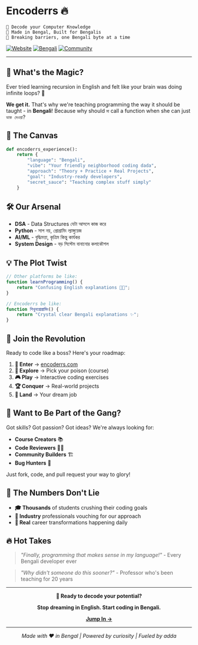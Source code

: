 # Encoderrs 🔥

```
🎯 Decode your Computer Knowledge
📍 Made in Bengal, Built for Bengalis
🚀 Breaking barriers, one Bengali byte at a time
```

[![Website](https://img.shields.io/badge/🌐_Visit-encoderrs.com-FF6B6B?style=for-the-badge)](https://encoderrs.com/)
[![Bengali](https://img.shields.io/badge/🗣️_In-Bengali-4ECDC4?style=for-the-badge)](https://en.wikipedia.org/wiki/Bengali_language)
[![Community](https://img.shields.io/badge/👥_Join-Community-45B7D1?style=for-the-badge)](#)

---

## 🎪 What's the Magic?

Ever tried learning recursion in English and felt like your brain was doing infinite loops? 🤯

**We get it.** That's why we're teaching programming the way it should be taught - in **Bengali**! Because why should `মা` call a function when she can just `ডাক দেওয়া`?

## 🎨 The Canvas

```python
def encoderrs_experience():
    return {
        "language": "Bengali",
        "vibe": "Your friendly neighborhood coding dada",
        "approach": "Theory + Practice + Real Projects",
        "goal": "Industry-ready developers",
        "secret_sauce": "Teaching complex stuff simply"
    }
```

## 🛠️ Our Arsenal

- **DSA** - Data Structures যেটা আসলে কাজ করে
- **Python** - সাপ নয়, প্রোগ্রামিং ল্যাঙ্গুয়েজ
- **AI/ML** - বুদ্ধিমত্তা, কৃত্রিম কিন্তু কার্যকর
- **System Design** - বড় সিস্টেম বানানোর কলাকৌশল

## 💡 The Plot Twist

```javascript
// Other platforms be like:
function learnProgramming() {
    return "Confusing English explanations 😵‍💫";
}

// Encoderrs be like:
function শিখুনপ্রোগ্রামিং() {
    return "Crystal clear Bengali explanations ✨";
}
```

## 🎯 Join the Revolution

Ready to code like a boss? Here's your roadmap:

1. **🚪 Enter** → [encoderrs.com](https://encoderrs.com/)
2. **👀 Explore** → Pick your poison (course)
3. **🎮 Play** → Interactive coding exercises
4. **🏆 Conquer** → Real-world projects
5. **💼 Land** → Your dream job

## 🤝 Want to Be Part of the Gang?

Got skills? Got passion? Got ideas? We're always looking for:
- **Course Creators** 📚
- **Code Reviewers** 👨‍💻
- **Community Builders** 🏗️
- **Bug Hunters** 🐛

Just fork, code, and pull request your way to glory!

## 🎪 The Numbers Don't Lie

- **🎓 Thousands** of students crushing their coding goals
- **🏢 Industry** professionals vouching for our approach  
- **🌟 Real** career transformations happening daily

## 🔥 Hot Takes

> *"Finally, programming that makes sense in my language!"* - Every Bengali developer ever

> *"Why didn't someone do this sooner?"* - Professor who's been teaching for 20 years

---

<div align="center">

**🎯 Ready to decode your potential?**

**Stop dreaming in English. Start coding in Bengali.** 

[**Jump In →**](https://encoderrs.com/)

</div>

---
<div align="center">
  
*Made with ❤️ in Bengal | Powered by curiosity | Fueled by adda*

</div>
